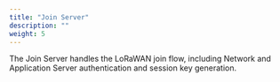 ```yaml
---
title: "Join Server"
description: ""
weight: 5
---
```


The Join Server handles the LoRaWAN join flow, including Network and Application Server authentication and session key generation.

<!--more-->
